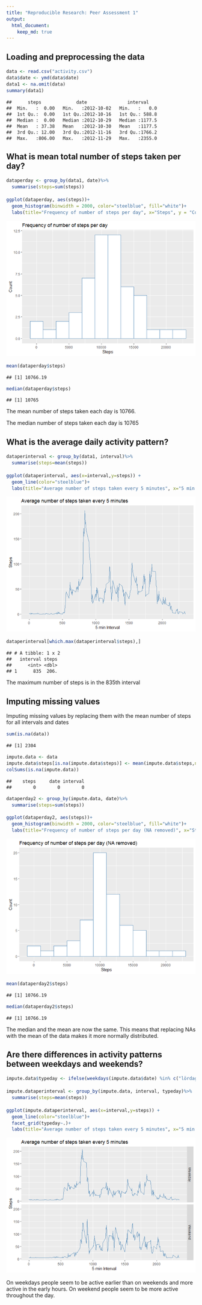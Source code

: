 ```yaml
---
title: "Reproducible Research: Peer Assessment 1"
output: 
  html_document:
    keep_md: true
---
```



## Loading and preprocessing the data


```r
data <- read.csv("activity.csv")
data$date <- ymd(data$date)
data1 <- na.omit(data)
summary(data1)
```

```
##      steps             date               interval     
##  Min.   :  0.00   Min.   :2012-10-02   Min.   :   0.0  
##  1st Qu.:  0.00   1st Qu.:2012-10-16   1st Qu.: 588.8  
##  Median :  0.00   Median :2012-10-29   Median :1177.5  
##  Mean   : 37.38   Mean   :2012-10-30   Mean   :1177.5  
##  3rd Qu.: 12.00   3rd Qu.:2012-11-16   3rd Qu.:1766.2  
##  Max.   :806.00   Max.   :2012-11-29   Max.   :2355.0
```

## What is mean total number of steps taken per day?

```r
dataperday <- group_by(data1, date)%>%
  summarise(steps=sum(steps))

ggplot(dataperday, aes(steps))+
  geom_histogram(binwidth = 2000, color="steelblue", fill="white")+
  labs(title="Frequency of number of steps per day", x="Steps", y = "Count")
```

![](PA1_template_files/figure-html/unnamed-chunk-3-1.png)<!-- -->

```r
mean(dataperday$steps)
```

```
## [1] 10766.19
```

```r
median(dataperday$steps)
```

```
## [1] 10765
```

The mean number of steps taken each day is 10766.

The median number of steps taken each day is 10765

## What is the average daily activity pattern?

```r
dataperinterval <- group_by(data1, interval)%>%
  summarise(steps=mean(steps))

ggplot(dataperinterval, aes(x=interval,y=steps)) + 
  geom_line(color="steelblue")+
  labs(title="Average number of steps taken every 5 minutes", x="5 min Interval", y="Steps")
```

![](PA1_template_files/figure-html/unnamed-chunk-4-1.png)<!-- -->

```r
dataperinterval[which.max(dataperinterval$steps),] 
```

```
## # A tibble: 1 x 2
##   interval steps
##      <int> <dbl>
## 1      835  206.
```
The maximum number of steps is in the  835th interval

## Imputing missing values
Imputing missing values by replacing them with the mean number of steps for all intervals and dates

```r
sum(is.na(data))
```

```
## [1] 2304
```

```r
impute.data <- data
impute.data$steps[is.na(impute.data$steps)] <- mean(impute.data$steps,na.rm=TRUE)
colSums(is.na(impute.data))
```

```
##    steps     date interval 
##        0        0        0
```

```r
dataperday2 <- group_by(impute.data, date)%>%
  summarise(steps=sum(steps))

ggplot(dataperday2, aes(steps))+
  geom_histogram(binwidth = 2000, color="steelblue", fill="white")+
  labs(title="Frequency of number of steps per day (NA removed)", x="Steps", y = "Count")
```

![](PA1_template_files/figure-html/unnamed-chunk-5-1.png)<!-- -->

```r
mean(dataperday2$steps)
```

```
## [1] 10766.19
```

```r
median(dataperday2$steps)
```

```
## [1] 10766.19
```
The median and the mean are now the same. This means that replacing NAs with the mean of the data makes it more
normally distributed. 

## Are there differences in activity patterns between weekdays and weekends?

```r
impute.data$typeday <- ifelse(weekdays(impute.data$date) %in% c("lördag","söndag"), "Weekend", "Weekday")

impute.dataperinterval <- group_by(impute.data, interval, typeday)%>%
  summarise(steps=mean(steps))

ggplot(impute.dataperinterval, aes(x=interval,y=steps)) + 
  geom_line(color="steelblue")+
  facet_grid(typeday~.)+
  labs(title="Average number of steps taken every 5 minutes", x="5 min Interval", y="Steps")
```

![](PA1_template_files/figure-html/unnamed-chunk-6-1.png)<!-- -->

On weekdays people seem to be active earlier than on weekends and more active in the early hours. 
On weekend people seem to be more active throughout the day. 
